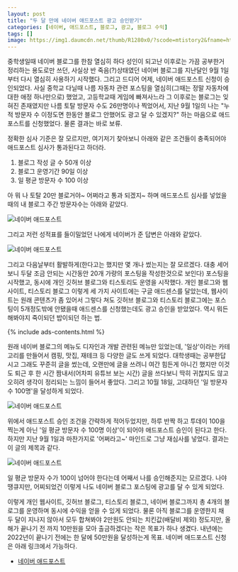 ```yaml
---
layout: post
title: "두 달 만에 네이버 애드포스트 광고 승인받기"
categories: [네이버, 애드포스트, 블로그, 광고, 블로그 수익]
tags: []
image: https://img1.daumcdn.net/thumb/R1280x0/?scode=mtistory2&fname=https%3A%2F%2Fblog.kakaocdn.net%2Fdn%2FUQrlW%2FbtriAr7cA0M%2FNC5iP6qggU7tv9wue5kgGk%2Fimg.jpg
---
```


중학생일때 네이버 블로그를 한참 열심히 하다 성인이 되고난 이후로는 가끔 공부한거 정리하는 용도로만 쓰던, 사실상 반 죽음(?)상태였던 네이버 블로그를 지난달인 9월 1일부터 다시 열심히 사용하기 시작했다. 그리고 드디어 어제, 네이버 애드포스트 신청이 승인되었다. 사실 중학교 다닐때 나름 자동차 관련 포스팅을 열심히(그때는 정말 자동차에 대한 애정 하나만으로) 했었고, 고등학교때 게임에 빠져사느라 그 이후로는 블로그는 잊혀진 존재였지만 나름 토탈 방문자 수도 26만명이나 찍었어서, 지난 9월 1일의 나는 "누적 방문자 수 이정도면 한동안 블로그 안했어도 광고 달 수 있겠지?" 하는 마음으로 애드포스트를 신청했었다. 물론 결과는 바로 보류.

정확한 심사 기준은 잘 모르지만, 여기저기 찾아보니 아래와 같은 조건들이 충족되어야 애드포스트 심사가 통과된다고 하더라.

1. 블로그 작성 글 수 50개 이상
2. 블로그 운영기간 90일 이상
3. 일 평균 방문자 수 100 이상

아 뭐 나 토탈 20만 블로거야~ 어쩌라고 통과 되겠지~ 하며 애드포스트 심사를 넣었을때의 내 블로그 주간 방문자수는 아래와 같았다.

![네이버 애드포스트](https://img1.daumcdn.net/thumb/R1280x0/?scode=mtistory2&fname=https%3A%2F%2Fblog.kakaocdn.net%2Fdn%2FlSdW7%2FbtriBBOLwff%2FxyqCn6r3iezuOXehjX2Vyk%2Fimg.jpg)

그리고 저런 성적표를 들이밀었던 나에게 네이버가 준 답변은 아래와 같았다.

![네이버 애드포스트](https://img1.daumcdn.net/thumb/R1280x0/?scode=mtistory2&fname=https%3A%2F%2Fblog.kakaocdn.net%2Fdn%2FCGye2%2FbtriAsE1wKy%2F3CAl3PBekxcum85SKYh110%2Fimg.jpg)

그리고 다음날부터 활발하게(한다고는 했지만 몇 개나 썼는지는 잘 모르겠다. 대충 세어보니 두달 조금 안되는 시간동안 20개 가량의 포스팅을 작성한것으로 보인다) 포스팅을 시작했고, 동시에 개인 깃허브 블로그와 티스토리도 운영을 시작했다. 개인 블로그와 웹사이트, 티스토리 블로그 이렇게 세 가지 사이트에는 구글 애드센스를 달았는데, 웹사이트는 원래 콘텐츠가 좀 있어서 그렇다 쳐도 깃허브 블로그와 티스토리 블로그에는 포스팅이 5개정도밖에 안됐을때 애드센스를 신청했는데도 광고 승인을 받았었다. 역시 뭐든 해봐야지 죽이되던 밥이되던 하는 법.

{% include ads-contents.html %}

원래 네이버 블로그의 메뉴도 디자인과 개발 관련된 메뉴만 있었는데, '일상'이라는 카테고리를 만들어서 캠핑, 맛집, 재테크 등 다양한 글도 쓰게 되었다. 대학생때는 공부한답시고 그래도 꾸준히 글을 썼는데, 오랜만에 글을 쓰려니 여간 힘든게 아니긴 했지만 이것도 퇴근 후 한 시간 짬내서(어차피 유튜브 보는 시간) 글을 쓰다보니 딱히 귀찮지도 않고 오히려 생각이 정리되는 느낌이 들어서 좋았다. 그리고 10월 18일, 고대하던 '일 방문자수 100명'을 달성하게 되었다.

![네이버 애드포스트](https://img1.daumcdn.net/thumb/R1280x0/?scode=mtistory2&fname=https%3A%2F%2Fblog.kakaocdn.net%2Fdn%2FbnjRXZ%2FbtriycpF6FJ%2Fmn7rPLmxAmJjGKW0d7HpY0%2Fimg.jpg)

위에서 애드포스트 승인 조건을 간략하게 적어두었지만, 하루 반짝 하고 투데이 100을 찍는게 아닌 '일 평균 방문자 수 100명 이상'이 되어야 애드포스트 승인이 된다고 한다. 하지만 지난 9월 1일과 마찬가지로 '어쩌라고~' 마인드로 그냥 재심사를 넣었다. 결과는 이 글의 제목과 같다.

![네이버 애드포스트](https://img1.daumcdn.net/thumb/R1280x0/?scode=mtistory2&fname=https%3A%2F%2Fblog.kakaocdn.net%2Fdn%2FUQrlW%2FbtriAr7cA0M%2FNC5iP6qggU7tv9wue5kgGk%2Fimg.jpg)

일 평균 방문자 수가 100이 넘어야 한다는데 어째서 나를 승인해준지는 모르겠다. 나야 땡큐지만, 어찌되었건 이렇게 나도 네이버 블로그 포스팅에 광고를 달 수 있게 되었다.

이렇게 개인 웹사이트, 깃허브 블로그, 티스토리 블로그, 네이버 블로그까지 총 4개의 블로그를 운영하며 동시에 수익을 얻을 수 있게 되었다. 물론 아직 블로그를 운영한지 채 두 달이 지나지 않아서 모두 합쳐봐야 2만원도 안되는 치킨값(배달비 제외) 정도지만, 올 해가 끝나기 전 까지 10만원을 모아 출금하겠다는 작은 목표가 하나 생겼다. 내년에는 2022년이 끝나기 전에는 한 달에 50만원을 달성하는게 목표. 네이버 애드포스트 신청은 아래 링크에서 가능하다.

- <a href="https://adpost.naver.com/" rel="noopener noreferrer" target="_blank" title="네이버 지도: 불칸 피자" class="markdown-link">네이버 애드포스트</a>
